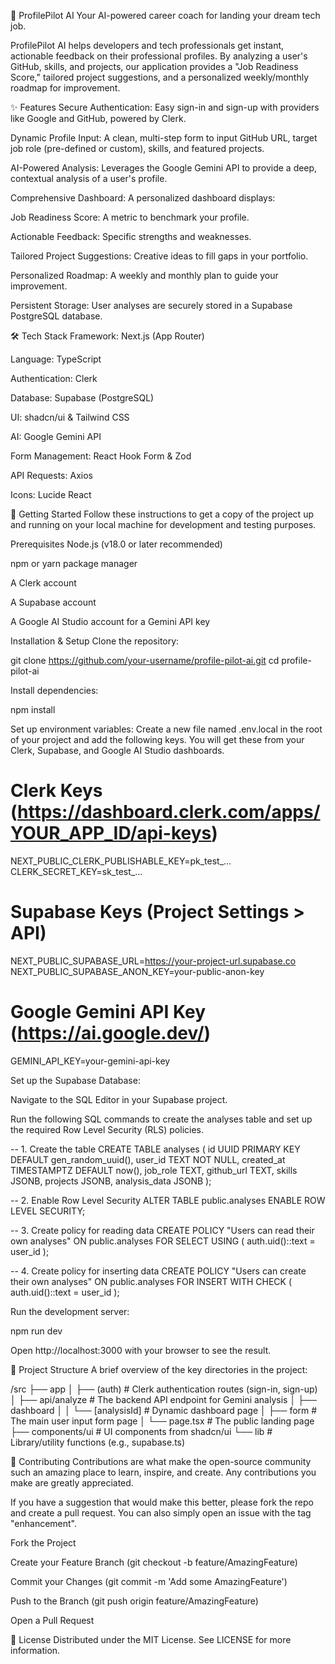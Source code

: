 🚀 ProfilePilot AI
Your AI-powered career coach for landing your dream tech job.

ProfilePilot AI helps developers and tech professionals get instant, actionable feedback on their professional profiles. By analyzing a user's GitHub, skills, and projects, our application provides a "Job Readiness Score," tailored project suggestions, and a personalized weekly/monthly roadmap for improvement.

✨ Features
Secure Authentication: Easy sign-in and sign-up with providers like Google and GitHub, powered by Clerk.

Dynamic Profile Input: A clean, multi-step form to input GitHub URL, target job role (pre-defined or custom), skills, and featured projects.

AI-Powered Analysis: Leverages the Google Gemini API to provide a deep, contextual analysis of a user's profile.

Comprehensive Dashboard: A personalized dashboard displays:

Job Readiness Score: A metric to benchmark your profile.

Actionable Feedback: Specific strengths and weaknesses.

Tailored Project Suggestions: Creative ideas to fill gaps in your portfolio.

Personalized Roadmap: A weekly and monthly plan to guide your improvement.

Persistent Storage: User analyses are securely stored in a Supabase PostgreSQL database.

🛠️ Tech Stack
Framework: Next.js (App Router)

Language: TypeScript

Authentication: Clerk

Database: Supabase (PostgreSQL)

UI: shadcn/ui & Tailwind CSS

AI: Google Gemini API

Form Management: React Hook Form & Zod

API Requests: Axios

Icons: Lucide React

🏁 Getting Started
Follow these instructions to get a copy of the project up and running on your local machine for development and testing purposes.

Prerequisites
Node.js (v18.0 or later recommended)

npm or yarn package manager

A Clerk account

A Supabase account

A Google AI Studio account for a Gemini API key

Installation & Setup
Clone the repository:

git clone https://github.com/your-username/profile-pilot-ai.git
cd profile-pilot-ai

Install dependencies:

npm install

Set up environment variables:
Create a new file named .env.local in the root of your project and add the following keys. You will get these from your Clerk, Supabase, and Google AI Studio dashboards.

# Clerk Keys (https://dashboard.clerk.com/apps/YOUR_APP_ID/api-keys)
NEXT_PUBLIC_CLERK_PUBLISHABLE_KEY=pk_test_...
CLERK_SECRET_KEY=sk_test_...

# Supabase Keys (Project Settings > API)
NEXT_PUBLIC_SUPABASE_URL=https://your-project-url.supabase.co
NEXT_PUBLIC_SUPABASE_ANON_KEY=your-public-anon-key

# Google Gemini API Key (https://ai.google.dev/)
GEMINI_API_KEY=your-gemini-api-key

Set up the Supabase Database:

Navigate to the SQL Editor in your Supabase project.

Run the following SQL commands to create the analyses table and set up the required Row Level Security (RLS) policies.

-- 1. Create the table
CREATE TABLE analyses (
  id UUID PRIMARY KEY DEFAULT gen_random_uuid(),
  user_id TEXT NOT NULL,
  created_at TIMESTAMPTZ DEFAULT now(),
  job_role TEXT,
  github_url TEXT,
  skills JSONB,
  projects JSONB,
  analysis_data JSONB
);

-- 2. Enable Row Level Security
ALTER TABLE public.analyses ENABLE ROW LEVEL SECURITY;

-- 3. Create policy for reading data
CREATE POLICY "Users can read their own analyses"
ON public.analyses FOR SELECT
USING ( auth.uid()::text = user_id );

-- 4. Create policy for inserting data
CREATE POLICY "Users can create their own analyses"
ON public.analyses FOR INSERT
WITH CHECK ( auth.uid()::text = user_id );

Run the development server:

npm run dev

Open http://localhost:3000 with your browser to see the result.

📂 Project Structure
A brief overview of the key directories in the project:

/src
├── app
│   ├── (auth)          # Clerk authentication routes (sign-in, sign-up)
│   ├── api/analyze     # The backend API endpoint for Gemini analysis
│   ├── dashboard
│   │   └── [analysisId]  # Dynamic dashboard page
│   ├── form            # The main user input form page
│   └── page.tsx        # The public landing page
├── components/ui       # UI components from shadcn/ui
└── lib                 # Library/utility functions (e.g., supabase.ts)

🤝 Contributing
Contributions are what make the open-source community such an amazing place to learn, inspire, and create. Any contributions you make are greatly appreciated.

If you have a suggestion that would make this better, please fork the repo and create a pull request. You can also simply open an issue with the tag "enhancement".

Fork the Project

Create your Feature Branch (git checkout -b feature/AmazingFeature)

Commit your Changes (git commit -m 'Add some AmazingFeature')

Push to the Branch (git push origin feature/AmazingFeature)

Open a Pull Request

📜 License
Distributed under the MIT License. See LICENSE for more information.
